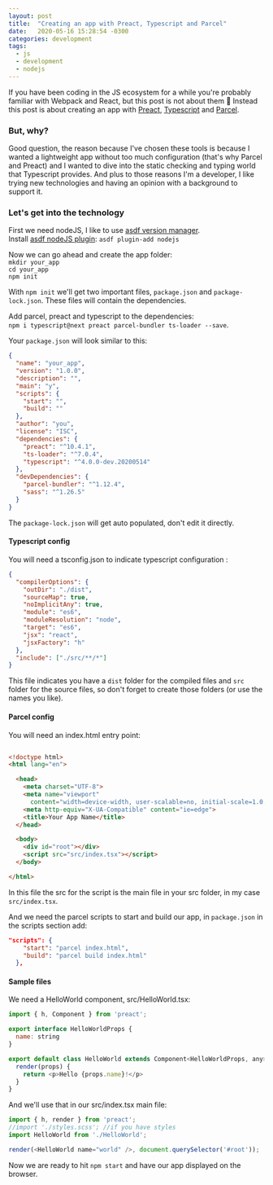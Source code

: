 ```yaml
---
layout: post
title:  "Creating an app with Preact, Typescript and Parcel"
date:   2020-05-16 15:28:54 -0300
categories: development
tags:
  - js
  - development
  - nodejs
---
```


If you have been coding in the JS ecosystem for a while you're probably familiar
with Webpack and React, but this post is not about them :troll:
Instead this post is about creating an app with [Preact](https://preactjs.com/),
[Typescript](https://www.typescriptlang.org/) and [Parcel](https://parceljs.org/).

### But, why?
Good question, the reason because I've chosen these tools is because I wanted a lightweight
app without too much configuration (that's why Parcel and Preact) and I wanted to dive into
the static checking and typing world that Typescript provides. And plus to those reasons I'm
a developer, I like trying new technologies and having an opinion with a background to
support it.

### Let's get into the technology
First we need nodeJS, I like to use [asdf version manager](https://github.com/asdf-vm/asdf).  
Install [asdf nodeJS plugin](https://github.com/asdf-vm/asdf-nodejs.git): `asdf plugin-add nodejs`

Now we can go ahead and create the app folder:  
`mkdir your_app`  
`cd your_app`  
`npm init`  

With `npm init` we'll get two important files, `package.json` and `package-lock.json`. These files will
contain the dependencies.

Add parcel, preact and typescript to the dependencies:   
`npm i typescript@next preact parcel-bundler ts-loader --save`.

Your `package.json` will look similar to this:  
```json
{
  "name": "your_app",
  "version": "1.0.0",
  "description": "",
  "main": "y",
  "scripts": {
    "start": "",
    "build": ""
  },
  "author": "you",
  "license": "ISC",
  "dependencies": {
    "preact": "^10.4.1",
    "ts-loader": "^7.0.4",
    "typescript": "^4.0.0-dev.20200514"
  },
  "devDependencies": {
    "parcel-bundler": "^1.12.4",
    "sass": "^1.26.5"
  }
}
```
The `package-lock.json` will get auto populated, don't edit it directly.

#### Typescript config
You will need a tsconfig.json to indicate typescript configuration :  
```json
{
  "compilerOptions": {
    "outDir": "./dist",
    "sourceMap": true,
    "noImplicitAny": true,
    "module": "es6",
    "moduleResolution": "node",
    "target": "es6",
    "jsx": "react",
    "jsxFactory": "h"
  },
  "include": ["./src/**/*"]
}
```
This file indicates you have a `dist` folder for the compiled files and `src` folder for the source files, so don't forget to create those folders (or use the names you like).


#### Parcel config
You will need an index.html entry point:
```html

<!doctype html>
<html lang="en">

  <head>
    <meta charset="UTF-8">
    <meta name="viewport"
      content="width=device-width, user-scalable=no, initial-scale=1.0, maximum-scale=1.0, minimum-scale=1.0">
    <meta http-equiv="X-UA-Compatible" content="ie=edge">
    <title>Your App Name</title>
  </head>

  <body>
    <div id="root"></div>
    <script src="src/index.tsx"></script>
  </body>

</html>
```
In this file the src for the script is the main file in your src folder, in my case `src/index.tsx`.

And we need the parcel scripts to start and build our app, in `package.json` in the scripts section add:
```json
"scripts": {
    "start": "parcel index.html",
    "build": "parcel build index.html"
  },
```

#### Sample files
We need a HelloWorld component, src/HelloWorld.tsx:
```js
import { h, Component } from 'preact';

export interface HelloWorldProps {
  name: string
}

export default class HelloWorld extends Component<HelloWorldProps, any> {
  render(props) {
    return <p>Hello {props.name}!</p>
  }
}
```
And we'll use that in our src/index.tsx main file:
```js
import { h, render } from 'preact';
//import './styles.scss'; //if you have styles
import HelloWorld from './HelloWorld';

render(<HelloWorld name="world" />, document.querySelector('#root'));
```

Now we are ready to hit `npm start` and have our app displayed on the browser.




	


